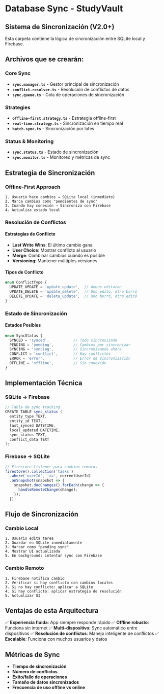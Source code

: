# Database Sync - StudyVault

## Sistema de Sincronización (V2.0+)

Esta carpeta contiene la lógica de sincronización entre SQLite local y Firebase.

## Archivos que se crearán:

### Core Sync
- **`sync.manager.ts`** - Gestor principal de sincronización
- **`conflict.resolver.ts`** - Resolución de conflictos de datos
- **`sync.queue.ts`** - Cola de operaciones de sincronización

### Strategies
- **`offline-first.strategy.ts`** - Estrategia offline-first
- **`real-time.strategy.ts`** - Sincronización en tiempo real
- **`batch.sync.ts`** - Sincronización por lotes

### Status & Monitoring
- **`sync.status.ts`** - Estado de sincronización
- **`sync.monitor.ts`** - Monitoreo y métricas de sync

## Estrategia de Sincronización

### Offline-First Approach
```
1. Usuario hace cambios → SQLite local (inmediato)
2. Marca cambios como "pendientes de sync"
3. Cuando hay conexión → Sincroniza con Firebase
4. Actualiza estado local
```

### Resolución de Conflictos

#### Estrategias de Conflicto
- **Last Write Wins**: El último cambio gana
- **User Choice**: Mostrar conflicto al usuario
- **Merge**: Combinar cambios cuando es posible
- **Versioning**: Mantener múltiples versiones

#### Tipos de Conflicto
```typescript
enum ConflictType {
  UPDATE_UPDATE = 'update_update',  // Ambos editaron
  UPDATE_DELETE = 'update_delete',  // Uno editó, otro borró
  DELETE_UPDATE = 'delete_update',  // Uno borró, otro editó
}
```

### Estado de Sincronización

#### Estados Posibles
```typescript
enum SyncStatus {
  SYNCED = 'synced',           // Todo sincronizado
  PENDING = 'pending',         // Cambios por sincronizar
  SYNCING = 'syncing',         // Sincronizando ahora
  CONFLICT = 'conflict',       // Hay conflictos
  ERROR = 'error',             // Error de sincronización
  OFFLINE = 'offline',         // Sin conexión
}
```

## Implementación Técnica

### SQLite → Firebase
```typescript
// Tabla de sync tracking
CREATE TABLE sync_status (
  entity_type TEXT,
  entity_id TEXT,
  last_synced DATETIME,
  local_updated DATETIME,
  sync_status TEXT,
  conflict_data TEXT
);
```

### Firebase → SQLite
```typescript
// Firestore listener para cambios remotos
firestore().collection('tasks')
  .where('userId', '==', currentUserId)
  .onSnapshot(snapshot => {
    snapshot.docChanges().forEach(change => {
      handleRemoteChange(change);
    });
  });
```

## Flujo de Sincronización

### Cambio Local
```
1. Usuario edita tarea
2. Guardar en SQLite inmediatamente
3. Marcar como "pending sync"
4. Mostrar UI actualizada
5. En background: intentar sync con Firebase
```

### Cambio Remoto
```
1. Firebase notifica cambio
2. Verificar si hay conflicto con cambios locales
3. Si no hay conflicto: aplicar a SQLite
4. Si hay conflicto: aplicar estrategia de resolución
5. Actualizar UI
```

## Ventajas de esta Arquitectura

✅ **Experiencia fluida**: App siempre responde rápido
✅ **Offline robusto**: Funciona sin internet
✅ **Multi-dispositivo**: Sync automático entre dispositivos
✅ **Resolución de conflictos**: Manejo inteligente de conflictos
✅ **Escalable**: Funciona con muchos usuarios y datos

## Métricas de Sync

- **Tiempo de sincronización**
- **Número de conflictos**
- **Éxito/fallo de operaciones**
- **Tamaño de datos sincronizados**
- **Frecuencia de uso offline vs online**
